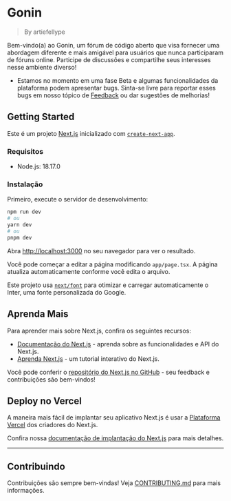 # Gonin
> By artiefellype

Bem-vindo(a) ao Gonin, um fórum de código aberto que visa fornecer uma abordagem diferente e mais amigável para usuários que nunca participaram de fóruns online. Participe de discussões e compartilhe seus interesses nesse ambiente diverso!


- Estamos no momento em uma fase Beta e algumas funcionalidades da plataforma podem apresentar bugs. Sinta-se livre para reportar esses bugs em nosso tópico de [Feedback](#) ou dar sugestões de melhorias!
 



## Getting Started

Este é um projeto [Next.js](https://nextjs.org/) inicializado com [`create-next-app`](https://github.com/vercel/next.js/tree/canary/packages/create-next-app).

### Requisitos

* Node.js: 18.17.0

### Instalação

Primeiro, execute o servidor de desenvolvimento:

```bash
npm run dev
# ou
yarn dev
# ou
pnpm dev
```

Abra [http://localhost:3000](http://localhost:3000) no seu navegador para ver o resultado.

Você pode começar a editar a página modificando `app/page.tsx`. A página atualiza automaticamente conforme você edita o arquivo.

Este projeto usa [`next/font`](https://nextjs.org/docs/basic-features/font-optimization) para otimizar e carregar automaticamente o Inter, uma fonte personalizada do Google.

## Aprenda Mais

Para aprender mais sobre Next.js, confira os seguintes recursos:

* [Documentação do Next.js](https://nextjs.org/docs) - aprenda sobre as funcionalidades e API do Next.js.
* [Aprenda Next.js](https://nextjs.org/learn) - um tutorial interativo do Next.js.

Você pode conferir o [repositório do Next.js no GitHub](https://github.com/vercel/next.js) - seu feedback e contribuições são bem-vindos!

## Deploy no Vercel

A maneira mais fácil de implantar seu aplicativo Next.js é usar a [Plataforma Vercel](https://vercel.com/new?utm_medium=default-template&filter=next.js&utm_source=create-next-app&utm_campaign=create-next-app-readme) dos criadores do Next.js.

Confira nossa [documentação de implantação do Next.js](https://nextjs.org/docs/deployment) para mais detalhes.

---

## Contribuindo

Contribuições são sempre bem-vindas! Veja [CONTRIBUTING.md](./CONTRIBUTING.md) para mais informações.





